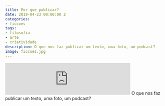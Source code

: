 ```yaml
---
title: Por que publicar?
date: 2019-04-23 00:00:00 Z
categories:
- ficcoes
tags:
- filosofia
- arte
- criatividade
description: O que nos faz publicar um texto, uma foto, um podcast?
image: ficcoes.jpg
---
```


<iframe src="https://anchor.fm/podcastficcoes/embed/episodes/Por-que-publicar-e3r08q" height="102px" width="400px" frameborder="0" scrolling="no"></iframe>
O que nos faz publicar um texto, uma foto, um podcast?
